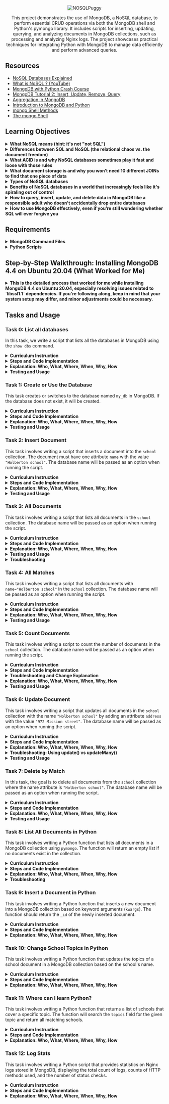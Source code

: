 <div align="center">
    <img src="https://github.com/user-attachments/assets/5d3681e0-7f0e-4767-be0b-8b9c3f7a8308" alt="NOSQLPuggy" />
    <p>This project demonstrates the use of MongoDB, a NoSQL database, to perform essential CRUD operations via both the MongoDB shell and Python's pymongo library. It includes scripts for inserting, updating, querying, and analyzing documents in MongoDB collections, such as processing and analyzing Nginx logs. The project showcases practical techniques for integrating Python with MongoDB to manage data efficiently and perform advanced queries.</p>
</div>


## Resources

- [NoSQL Databases Explained](https://riak.com/resources/nosql-databases/)
- [What is NoSQL ? (YouTube)](https://www.youtube.com/watch?v=qUV2j3XBRHc)
- [MongoDB with Python Crash Course](https://www.youtube.com/watch?v=E-1xI85Zog8)
- [MongoDB Tutorial 2: Insert, Update, Remove, Query](https://www.youtube.com/watch?v=CB9G5Dvv-EE)
- [Aggregation in MongoDB](https://www.mongodb.com/docs/manual/aggregation/)
- [Introduction to MongoDB and Python](https://realpython.com/introduction-to-mongodb-and-python/)
- [mongo Shell Methods](https://www.mongodb.com/docs/manual/reference/method/)
- [The mongo Shell](https://www.mongodb.com/docs/mongodb-shell/)



## Learning Objectives

<details>
  <summary><strong>What NoSQL means (hint: it's not "not SQL")</strong></summary>

NoSQL stands for "Not Only SQL" and refers to a type of database that is designed to handle large volumes of structured, semi-structured, or unstructured data. Unlike SQL databases that rely on fixed schemas and relational tables, NoSQL databases offer flexibility by using various data models such as document, key-value, graph, and column-based storage. 

**Relevant Tasks**: 
- **Task 0**: The use of MongoDB as a NoSQL database is introduced, showcasing flexibility in storing unstructured data without needing a predefined schema.
</details>



<details>
  <summary><strong>Differences between SQL and NoSQL (the relational chaos vs. the document freedom)</strong></summary>

SQL databases are relational, structured, and use tables with fixed schemas, where JOIN operations are often necessary to retrieve related data across tables. NoSQL databases like MongoDB offer document storage, where data is stored in a more flexible JSON-like format (BSON in MongoDB), making it easier to store and retrieve nested or complex data structures.

**Relevant Tasks**: 
- **Task 3**: Demonstrates querying documents in MongoDB without complex JOIN operations.
- **Task 9**: Shows how a document is inserted into a NoSQL database without predefined schemas, exemplifying document freedom.
</details>



<details>
  <summary><strong>What ACID is and why NoSQL databases sometimes play it fast and loose with those rules</strong></summary>

ACID (Atomicity, Consistency, Isolation, Durability) is a set of properties for reliable database transactions. While SQL databases strictly adhere to ACID, NoSQL databases like MongoDB sometimes trade off certain ACID guarantees (e.g., consistency for availability and partition tolerance in distributed environments) to optimize performance and scalability.

**Relevant Tasks**: 
- **Task 6**: The update operation shows MongoDB’s handling of atomicity and consistency within document-level updates.
- **Task 10**: Involves updating multiple documents, hinting at the trade-offs between consistency and performance in distributed systems.
</details>



<details>
  <summary><strong>What document storage is and why you won’t need 10 different JOINs to find that one piece of data</strong></summary>

Document storage, as seen in MongoDB, allows entire data structures (documents) to be stored in a single collection. This avoids the need for complex JOIN operations that are required in relational databases to gather related information from different tables.

**Relevant Tasks**:
- **Task 4**: Retrieving documents based on a specific field (name), highlighting the ease of document retrieval.
- **Task 7**: Deleting documents based on a condition showcases document-level operations without relying on relational table links.
</details>



<details>
  <summary><strong>Types of NoSQL databases</strong></summary>

There are four primary types of NoSQL databases: 
1. Document databases (e.g., MongoDB)
2. Key-value stores
3. Column-family stores
4. Graph databases

**Relevant Tasks**:
- **Task 0**: Focuses on MongoDB, a document-based NoSQL database.
- **Task 9**: Involves inserting documents into MongoDB, showing the functionality of document stores.
</details>



<details>
  <summary><strong>Benefits of NoSQL databases in a world that increasingly feels like it's spiraling out of control</strong></summary>

NoSQL databases offer flexibility, scalability, and the ability to handle large volumes of unstructured or semi-structured data, making them suitable for modern applications with dynamic and rapidly changing data requirements. They are optimized for horizontal scaling, fault tolerance, and performance in distributed environments.

**Relevant Tasks**:
- **Task 12**: Shows how MongoDB is used to store and analyze large-scale log data, demonstrating its scalability and efficiency.
</details>



<details>
  <summary><strong>How to query, insert, update, and delete data in MongoDB like a responsible adult who doesn't accidentally drop entire databases</strong></summary>

MongoDB allows easy CRUD operations (Create, Read, Update, Delete) on documents in collections, with commands designed to be intuitive yet powerful.

**Relevant Tasks**:
- **Task 1**: Demonstrates creating or using a database.
- **Task 2**: Involves inserting a new document.
- **Task 4**: Involves querying specific documents.
- **Task 6**: Shows how to update documents.
- **Task 7**: Covers deletion of documents.
</details>



<details>
  <summary><strong>How to use MongoDB effectively, even if you’re still wondering whether SQL will ever forgive you</strong></summary>

MongoDB is effective for use cases where structured, unstructured, or semi-structured data must be managed at scale with flexibility. By avoiding rigid schemas and complex JOINs, it allows for rapid development, efficient scaling, and ease of integration with modern applications.

**Relevant Tasks**:
- **Task 0-12**: Cover various MongoDB operations like inserting, updating, deleting, and querying data, as well as handling large datasets like logs (Task 12).
</details>


## Requirements

 <details>
<summary> <strong>MongoDB Command Files</strong></summary>

- Files must be interpreted/compiled on Ubuntu 20.04 LTS using MongoDB (version 4.4).
- Each file should end with a new line (yes, really).
- The first line of every file must be a comment (`// my comment`).
- A `README.md` file, like this one, is mandatory (you’ve come to the right place!).
- The length of files will be tested using `wc`.
</details>

<details>
<summary> <strong>Python Scripts</strong></summary>

- Files will be interpreted/compiled on Ubuntu 20.04 LTS using Python 3.9 and PyMongo 4.8.0.
- Each file should end with a new line.
- The first line must be `#!/usr/bin/env python3` (so the interpreter knows what’s up).
- Follow `pycodestyle` (version 2.5.*) like a sacred text.
- All functions and modules must be documented.
- Make sure your code doesn’t execute when imported (that’s what `if __name__ == "__main__":` is for).
  </details>

## Step-by-Step Walkthrough: Installing MongoDB 4.4 on Ubuntu 20.04 (What Worked for Me)
<details>
<summary> <strong>This is the detailed process that worked for me while installing MongoDB 4.4 on Ubuntu 20.04, especially resolving issues related to `libssl1.1` dependencies. If you're following along, keep in mind that your system setup may differ, and minor adjustments could be necessary.</strong></summary>

### 1. Install Prerequisites
MongoDB requires `gnupg` and `curl` to manage keys and repositories. Run the following commands to ensure these are installed:

```bash
sudo apt-get install gnupg curl
```

### 2. Import MongoDB Public GPG Key
To verify the MongoDB packages, I imported the public GPG key using the command below:

```bash
curl -fsSL https://www.mongodb.org/static/pgp/server-4.4.asc | sudo gpg -o /usr/share/keyrings/mongodb-server-4.4.gpg --dearmor
```

### 3. Create the MongoDB Source List
Next, I created a MongoDB source list to add the repository for Ubuntu 20.04:

```bash
echo "deb [ arch=amd64,arm64 signed-by=/usr/share/keyrings/mongodb-server-4.4.gpg ] https://repo.mongodb.org/apt/ubuntu focal/mongodb-org/4.4 multiverse" | sudo tee /etc/apt/sources.list.d/mongodb-org-4.4.list
```

### 4. Reload Local Package Database
I refreshed the package manager to recognize the newly added MongoDB repository:

```bash
sudo apt-get update
```

### 5. Install `libssl1.1`
MongoDB 4.4 depends on `libssl1.1`, which is no longer in the default repositories. Here's how I manually installed `libssl1.1`:

```bash
wget http://archive.ubuntu.com/ubuntu/pool/main/o/openssl/libssl1.1_1.1.1f-1ubuntu2_amd64.deb
sudo dpkg -i libssl1.1_1.1.1f-1ubuntu2_amd64.deb
```

### 6. Install MongoDB
Once `libssl1.1` was installed, I proceeded to install MongoDB:

```bash
sudo apt-get install -y mongodb-org
```

### 7. Start MongoDB
After installation, I started MongoDB by running:

```bash
sudo systemctl start mongod
```

### 8. Enable MongoDB to Start on Boot
To ensure MongoDB starts automatically after a reboot, I enabled it with:

```bash
sudo systemctl enable mongod
```

### 9. Verify MongoDB Installation
Finally, I verified that MongoDB was working by running the MongoDB shell:

```bash
mongo
```

This opened the MongoDB shell, confirming the installation was successful.
</details>


## Tasks and Usage

### Task 0: List all databases

In this task, we write a script that lists all the databases in MongoDB using the `show dbs` command.

<details>
  <summary><strong>Curriculum Instruction</strong></summary>

- Write a script that lists all databases in MongoDB.

**Example Output**:
```bash
MongoDB shell version v3.6.3
connecting to: mongodb://127.0.0.1:27017
admin        0.000GB
config       0.000GB
local        0.000GB
logs         0.005GB
bye
```

</details>


<details>
  <summary><strong>Steps and Code Implementation</strong></summary>

1. **Create the Script**:  
   Inside the `NoSQL` directory, create a new file `0-list_databases` with the following code:

   ```bash
   // Script to list all databases in MongoDB
   show dbs
   ```

2. **Running the Script**:  
   Run the script by executing the following command:

   ```bash
   mongo < 0-list_databases
   ```

3. **Expected Output**:  
   After running the script, MongoDB will return a list of all available databases along with their sizes:

   ```bash
   MongoDB shell version v4.4.29
   connecting to: mongodb://127.0.0.1:27017
   admin        0.000GB
   config       0.000GB
   local        0.000GB
   logs         0.005GB
   bye
   ```

</details>


<details>
  <summary><strong>Explanation: Who, What, Where, When, Why, How</strong></summary>

- **What**: This task involves writing a MongoDB shell script to list all databases available on the MongoDB server.
- **Where**: The script is executed within the MongoDB shell via the terminal.
- **Why**: It helps the user get a quick overview of all available databases and their sizes.
- **How**: We use the `show dbs` command in MongoDB to list databases.
- **Who**: Anyone connected to the MongoDB server can run this script.
- **When**: This script can be executed anytime MongoDB is running and connected.

</details>



<details>
  <summary><strong>Testing and Usage</strong></summary>

1. **Ensure MongoDB is Running**:  
   Before running the script, make sure the MongoDB service is running:
   
   ```bash
   sudo systemctl start mongod
   ```

2. **Run the Script**:  
   Run the script using:
   
   ```bash
   mongo < 0-list_databases
   ```

3. **Check the Output**:  
   The script will output all databases and their sizes.

</details>

### Task 1: Create or Use the Database

This task creates or switches to the database named `my_db` in MongoDB. If the database does not exist, it will be created.


<details>
  <summary><strong>Curriculum Instruction</strong></summary>

- Write a script that creates or uses the database my_db:
**Example Output**:
```bash
MongoDB shell version v3.6.3
connecting to: mongodb://127.0.0.1:27017
switched to db my_db
bye
```

</details>


<details>
  <summary><strong>Steps and Code Implementation</strong></summary>

1. **Create the Script**:  
   In the `NoSQL` directory, create the file `1-use_or_create_database` with the following content:

   ```bash
   // Script to create or use the database my_db
   use my_db
   ```

2. **Run the Script**:  
   Run the script with the following command:

   ```bash
   mongo < 1-use_or_create_database
   ```

3. **Expected Output**:  
   MongoDB will either switch to the `my_db` database or create it if it doesn't exist:

   ```bash
   MongoDB shell version v4.4.29
   connecting to: mongodb://127.0.0.1:27017
   switched to db my_db
   bye
   ```

</details>


<details>
  <summary><strong>Explanation: Who, What, Where, When, Why, How</strong></summary>

- **What**: The task involves creating or switching to the database `my_db`.
- **Where**: It’s executed within the MongoDB shell.
- **Why**: The `use` command allows you to create or switch to a specific database, and if the database doesn’t exist, MongoDB creates it automatically.
- **How**: By running `use my_db`, MongoDB either switches to the database or creates it if it's not present.
- **Who**: Any user with access to the MongoDB instance can run this script.
- **When**: This script is used whenever the database `my_db` is needed or if you want to create it.

</details>


<details>
  <summary><strong>Testing and Usage</strong></summary>

1. **Ensure MongoDB is Running**:  
   Ensure MongoDB is running before executing the script:
   
   ```bash
   sudo systemctl start mongod
   ```

2. **Run the Script**:  
   Run the script using:
   
   ```bash
   mongo < 1-use_or_create_database
   ```

3. **Check the Output**:  
   MongoDB will switch to `my_db` or create it if it doesn’t exist.

</details>


### Task 2: Insert Document

This task involves writing a script that inserts a document into the `school` collection. The document must have one attribute `name` with the value `"Holberton school"`. The database name will be passed as an option when running the script.


<details>
  <summary><strong>Curriculum Instruction</strong></summary>

- Write a script that inserts a document into the collection `school`.
- The document must contain an attribute `name` with the value `"Holberton school"`.
- The database name will be passed as an option to the MongoDB command.

**Example Output**:
```bash
MongoDB shell version v3.6.3
connecting to: mongodb://127.0.0.1:27017/my_db
WriteResult({ "nInserted" : 1 })
bye
```

</details>


<details>
  <summary><strong>Steps and Code Implementation</strong></summary>

1. **Create the Script**:  
   Inside the `NoSQL` directory, create a new file `2-insert` with the following content:

   ```bash
   // Script to insert a document into the collection "school"
   db.school.insert({
       name: "Holberton school"
   })
   ```

2. **Run the Script**:  
   To execute the script and insert the document into the `school` collection, run:

   ```bash
   mongo my_db < 2-insert
   ```

3. **Expected Output**:  
   You should see the following output confirming the insertion of the document:

   ```bash
   MongoDB shell version v4.4.29
   connecting to: mongodb://127.0.0.1:27017/my_db
   WriteResult({ "nInserted" : 1 })
   bye
   ```

</details>


<details>
  <summary><strong>Explanation: Who, What, Where, When, Why, How</strong></summary>

- **What**: This task involves inserting a document into the `school` collection with an attribute `name` set to `"Holberton school"`.
- **Where**: The script is executed in the MongoDB shell via the terminal.
- **Why**: Inserting a document into a collection is a fundamental operation in MongoDB to store data.
- **How**: The `db.school.insert()` command inserts a document into the `school` collection. If the collection does not exist, MongoDB creates it.
- **Who**: Any user with access to the MongoDB server can run this script.
- **When**: This script can be executed anytime MongoDB is running and connected to the local server.

</details>


<details>
  <summary><strong>Testing and Usage</strong></summary>

1. **Ensure MongoDB is Running**:  
   Make sure MongoDB is running by checking the service status or starting it with:
   
   ```bash
   sudo systemctl start mongod
   ```

2. **Run the Script**:  
   Run the script using:
   
   ```bash
   mongo my_db < 2-insert
   ```

3. **Verify the Insertion**:  
   To verify the insertion, you can run the following command in the MongoDB shell to see if the document was inserted:
   
   ```bash
   mongo my_db
   db.school.find()
   ```

</details>

### Task 3: All Documents

This task involves writing a script that lists all documents in the `school` collection. The database name will be passed as an option when running the script.

<details>
  <summary><strong>Curriculum Instruction</strong></summary>

- Write a script that lists all documents in the `school` collection.
- The database name will be passed as an option to the MongoDB command.

**Example Output**:
```bash
MongoDB shell version v3.6.3
connecting to: mongodb://127.0.0.1:27017/my_db
{ "_id" : ObjectId("5a8fad532b69437b63252406"), "name" : "Holberton school" }
bye
```

</details>

<details>
  <summary><strong>Steps and Code Implementation</strong></summary>

1. **Create the Script**:  
   Inside the `NoSQL` directory, create a new file `3-all` with the following content:

   ```bash
   // Script to list all documents in the collection "school"
   db.school.find().pretty()
   ```

2. **Run the Script**:  
   To execute the script and list all documents in the `school` collection, run:

   ```bash
   mongo my_db < 3-all
   ```

3. **Expected Output**:  
   You should see the following output showing all documents in the `school` collection:

   ```bash
   MongoDB shell version v4.4.29
   connecting to: mongodb://127.0.0.1:27017/my_db
   { "_id" : ObjectId("66fc82c5704aecaa129d2b2e"), "name" : "Holberton school" }
   { "_id" : ObjectId("66fc89283a5f1925aeab1436"), "name" : "Holberton school" }
   bye
   ```

</details>

<details>
  <summary><strong>Explanation: Who, What, Where, When, Why, How</strong></summary>

- **What**: This task involves listing all documents from the `school` collection using a script.
- **Where**: The script is executed in the MongoDB shell via the terminal.
- **Why**: Listing documents from a collection is a common query operation in MongoDB to view stored data.
- **How**: The `db.school.find().pretty()` command lists all documents in the `school` collection in a formatted output for readability.
- **Who**: Any user with access to the MongoDB server can run this script.
- **When**: This script can be executed anytime MongoDB is running and connected to the local server.

</details>

<details>
  <summary><strong>Testing and Usage</strong></summary>

1. **Ensure MongoDB is Running**:  
   Make sure MongoDB is running by checking the service status or starting it with:
   
   ```bash
   sudo systemctl start mongod
   ```

2. **Run the Script**:  
   Run the script using:
   
   ```bash
   mongo my_db < 3-all
   ```

3. **Verify the Output**:  
   To verify that all documents in the `school` collection were retrieved, you can also run the following command in the MongoDB shell:

   ```bash
   mongo my_db
   db.school.find().pretty()
   ```

</details>

<details>
  <summary><strong>Troubleshooting</strong></summary>

- **Duplicate Documents**:  
   If multiple documents with the same data are found (e.g., multiple `"Holberton school"` entries), you may want to delete one of them. Use the following command:
   
   ```bash
   db.school.deleteOne({ _id: ObjectId("66fc82c5704aecaa129d2b2e") })
   ```

- **Deleting Extra Entries**:  
   After deleting the duplicate entries, use the `find()` method again to confirm that only the correct documents remain.

</details>


### Task 4: All Matches

This task involves writing a script that lists all documents with `name="Holberton school"` in the `school` collection. The database name will be passed as an option when running the script.

<details>
  <summary><strong>Curriculum Instruction</strong></summary>

- Write a script that lists all documents with `name="Holberton school"` in the `school` collection.
- The database name will be passed as an option to the MongoDB command.

**Example Output**:
```bash
MongoDB shell version v3.6.3
connecting to: mongodb://127.0.0.1:27017/my_db
{ "_id" : ObjectId("5a8fad532b69437b63252406"), "name" : "Holberton school" }
bye
```

</details>

<details>
  <summary><strong>Steps and Code Implementation</strong></summary>

1. **Create the Script**:  
   Inside the `NoSQL` directory, create a new file `4-match` with the following content:

   ```bash
   // find all documents with name="Holberton school"
   db.school.find({ name: "Holberton school" })
   ```

2. **Run the Script**:  
   To execute the script and list all documents with the matching name, run:

   ```bash
   mongo my_db < 4-match
   ```

3. **Expected Output**:  
   You should see the following output listing all documents with the name `"Holberton school"`:

   ```bash
   MongoDB shell version v4.4.29
   connecting to: mongodb://127.0.0.1:27017/my_db
   { "_id" : ObjectId("66fc89283a5f1925aeab1436"), "name" : "Holberton school" }
   bye
   ```

</details>

<details>
  <summary><strong>Explanation: Who, What, Where, When, Why, How</strong></summary>

- **What**: This task lists all documents in the `school` collection where the `name` is `"Holberton school"`.
- **Where**: The script is executed in the MongoDB shell via the terminal.
- **Why**: Filtering documents based on specific attributes is a core feature of querying in MongoDB.
- **How**: The `db.school.find()` command filters documents by the `name` field.
- **Who**: Any user with access to the MongoDB server can run this script.
- **When**: This script can be executed anytime MongoDB is running and connected to the local server.

</details>

<details>
  <summary><strong>Testing and Usage</strong></summary>

1. **Ensure MongoDB is Running**:  
   Make sure MongoDB is running by checking the service status or starting it with:
   
   ```bash
   sudo systemctl start mongod
   ```

2. **Run the Script**:  
   Run the script using:
   
   ```bash
   mongo my_db < 4-match
   ```

3. **Verify the Output**:  
   The output should list all documents in the `school` collection where the `name` is `"Holberton school"`. You can verify the contents using:
   
   ```bash
   mongo my_db
   db.school.find({ name: "Holberton school" })
   ```

</details>

### Task 5: Count Documents

This task involves writing a script to count the number of documents in the `school` collection. The database name will be passed as an option when running the script.

<details>
  <summary><strong>Curriculum Instruction</strong></summary>

- Write a script to display the number of documents in the collection `school`.
- The database name will be passed as an option to the MongoDB command.

**Example Output**:
```bash
MongoDB shell version v3.6.3
connecting to: mongodb://127.0.0.1:27017/my_db
1
bye
```

</details>

<details>
  <summary><strong>Steps and Code Implementation</strong></summary>

1. **Create the Script**:  
   Inside the `NoSQL` directory, create a new file `5-count` with the following content:

   ```bash
   // Script to count all documents in the "school" collection
   db.school.count()
   ```

2. **Run the Script**:  
   To count the documents in the `school` collection, execute the following command:

   ```bash
   mongo my_db < 5-count
   ```

3. **Expected Output**:  
   You should see the number of documents in the `school` collection, like this:

   ```bash
   MongoDB shell version v4.4.29
   connecting to: mongodb://127.0.0.1:27017/my_db
   1
   bye
   ```

</details>

<details>
  <summary><strong>Troubleshooting and Change Explanation</strong></summary>

1. **Original Code and Error**:  
   Initially, the script used the `countDocuments()` method:
   ```bash
   db.school.countDocuments()
   ```
   This resulted in the following error:
   ```bash
   Error: the match filter must be an expression in an object
   ```

2. **Issue**:  
   The `countDocuments()` method is used in newer versions of MongoDB and expects a match expression, which may not be compatible with certain setups or MongoDB versions (like 4.4 or below).

3. **Fix**:  
   Switching to the more widely compatible `db.school.count()` command resolved the issue. This method works across MongoDB versions and counts the total number of documents in the collection.

4. **Why This Worked**:  
   The `count()` method does not require a match filter and simply returns the total document count, which is sufficient for this task. The switch to `db.school.count()` ensures the script runs without issues in MongoDB versions 4.4 and below.

</details>

<details>
  <summary><strong>Explanation: Who, What, Where, When, Why, How</strong></summary>

- **What**: This task involves counting the documents in the `school` collection.
- **Where**: The script runs in the MongoDB shell via the terminal.
- **Why**: Counting documents is a common database operation to track the number of entries.
- **How**: The `db.school.count()` method returns the total number of documents in the collection. The `count()` method is widely supported and works with MongoDB 4.4 and below.
- **Who**: Any user with access to the MongoDB server can run this script.
- **When**: This script can be executed anytime MongoDB is running and connected to the local server.

</details>

<details>
  <summary><strong>Testing and Usage</strong></summary>

1. **Ensure MongoDB is Running**:  
   Make sure MongoDB is running by checking the service status or starting it with:
   
   ```bash
   sudo systemctl start mongod
   ```

2. **Run the Script**:  
   Run the script using:
   
   ```bash
   mongo my_db < 5-count
   ```

3. **Verify the Count**:  
   The output will display the number of documents in the `school` collection.

</details>


### Task 6: Update Document

This task involves writing a script that updates all documents in the `school` collection with the name `"Holberton school"` by adding an attribute `address` with the value `"972 Mission street"`. The database name will be passed as an option when running the script.

<details>
  <summary><strong>Curriculum Instruction</strong></summary>

- Write a script that updates all documents with `name="Holberton school"` in the `school` collection.
- The update should add a new attribute `address` with the value `"972 Mission street"`.
- The database name will be passed as an option to the MongoDB command.

**Example Output**:
```bash
MongoDB shell version v3.6.3
connecting to: mongodb://127.0.0.1:27017/my_db
WriteResult({ "nMatched" : 1, "nUpserted" : 0, "nModified" : 1 })
bye
```

</details>

<details>
  <summary><strong>Steps and Code Implementation</strong></summary>

1. **Create the Script**:  
   Inside the `NoSQL` directory, create a new file `6-update` with the following content:

   ```bash
   // Update all documents with name="Holberton school" to add address
   db.school.update({name: "Holberton school"}, {$set: {address: "972 Mission street"}}, {multi: true})
   ```

   > Note: The `update()` method is used with the `multi: true` option to update all matching documents.

2. **Run the Script**:  
   To execute the script and update the document(s) in the `school` collection, run:

   ```bash
   mongo my_db < 6-update
   ```

3. **Expected Output**:  
   You should see the following output confirming the update of the document(s):

   ```bash
   MongoDB shell version v4.4.29
   connecting to: mongodb://127.0.0.1:27017/my_db
   WriteResult({ "nMatched" : 1, "nUpserted" : 0, "nModified" : 1 })
   bye
   ```

4. **Verification**:  
   After running the script, you can verify that the document(s) were updated by running the following in the MongoDB shell:

   ```bash
   mongo my_db
   db.school.find({ name: "Holberton school" })
   ```

   The output should now show the `address` attribute added:

   ```bash
   { "_id" : ObjectId("..."), "name" : "Holberton school", "address" : "972 Mission street" }
   ```

</details>

<details>
  <summary><strong>Explanation: Who, What, Where, When, Why, How</strong></summary>

- **What**: This task involves updating all documents in the `school` collection where `name="Holberton school"` to add an `address` attribute.
- **Where**: The script is executed in the MongoDB shell via the terminal.
- **Why**: Updating a document is a fundamental operation in MongoDB, allowing for the modification of existing records.
- **How**: The `db.school.update()` command updates the matched document(s) by adding the `address` field.
- **Who**: Any user with access to the MongoDB server can run this script.
- **When**: This script can be executed anytime MongoDB is running and connected to the local server.

</details>

<details>
  <summary><strong>Troubleshooting: Using update() vs updateMany()</strong></summary>

- **Issue**: In some versions of MongoDB, the `update()` function is deprecated. The curriculum example used an older MongoDB version where `update()` was standard. In newer versions, `updateMany()` is used to ensure compatibility.
  
- **Fix**: If you're using a newer version of MongoDB, switching to `updateMany()` might be more appropriate:
  
  ```bash
  db.school.updateMany({name: "Holberton school"}, {$set: {address: "972 Mission street"}})
  ```

  However, the script using `update()` worked in this instance.

</details>

<details>
  <summary><strong>Testing and Usage</strong></summary>

1. **Ensure MongoDB is Running**:  
   Make sure MongoDB is running by checking the service status or starting it with:
   
   ```bash
   sudo systemctl start mongod
   ```

2. **Run the Script**:  
   Run the script using:
   
   ```bash
   mongo my_db < 6-update
   ```

3. **Verify the Update**:  
   To verify the update, you can run the following command in the MongoDB shell to see if the `address` was added:
   
   ```bash
   mongo my_db
   db.school.find({ name: "Holberton school" })
   ```

</details>

### Task 7: Delete by Match

In this task, the goal is to delete all documents from the `school` collection where the name attribute is `"Holberton school"`. The database name will be passed as an option when running the script.

<details>
  <summary><strong>Curriculum Instruction</strong></summary>

- Write a script that deletes all documents with `name="Holberton school"` in the collection `school`.
- The database name will be passed as an option to the MongoDB command.

**Example Output**:
```bash
MongoDB shell version v3.6.3
connecting to: mongodb://127.0.0.1:27017/my_db
{ "acknowledged" : true, "deletedCount" : 1 }
bye
```

</details>

<details>
  <summary><strong>Steps and Code Implementation</strong></summary>

1. **Create the Script**:  
   Inside the `NoSQL` directory, create a new file `7-delete` with the following content:
   ```bash
   // Delete all documents with name="Holberton school"
   db.school.deleteMany({name: "Holberton school"})
   ```

2. **Run the Script**:  
   To execute the script and delete the documents, run the following command:
   ```bash
   mongo my_db < 7-delete
   ```

3. **Expected Output**:  
   You should see the following output confirming the deletion of the documents:
   ```bash
   MongoDB shell version v4.4.29
   connecting to: mongodb://127.0.0.1:27017/my_db
   { "acknowledged" : true, "deletedCount" : 1 }
   bye
   ```

</details>

<details>
  <summary><strong>Explanation: Who, What, Where, When, Why, How</strong></summary>

- **What**: This task involves deleting all documents in the `school` collection where the name attribute is `"Holberton school"`.
- **Where**: The script is executed in the MongoDB shell via the terminal.
- **Why**: Deleting documents based on criteria is a common operation in MongoDB, allowing for clean database management.
- **How**: The `db.school.deleteMany()` command deletes all matching documents in the collection based on the specified filter.
- **Who**: Any user with access to the MongoDB server can run this script.
- **When**: This script can be executed anytime MongoDB is running and connected to the local server.

</details>

<details>
  <summary><strong>Testing and Usage</strong></summary>

1. **Ensure MongoDB is Running**:  
   Make sure MongoDB is running by checking the service status or starting it with:
   ```bash
   sudo systemctl start mongod
   ```

2. **Run the Script**:  
   Run the script using:
   ```bash
   mongo my_db < 7-delete
   ```

3. **Verify the Deletion**:  
   To verify that the document has been deleted, run:
   ```bash
   mongo my_db
   db.school.find({name: "Holberton school"})
   ```
   The command should return no results if the deletion was successful.

</details>

### Task 8: List All Documents in Python

This task involves writing a Python function that lists all documents in a MongoDB collection using `pymongo`. The function will return an empty list if no documents exist in the collection.

<details>
  <summary><strong>Curriculum Instruction</strong></summary>

- Write a Python function that lists all documents in a MongoDB collection.
- The function should return an empty list if no documents exist.
- The `mongo_collection` argument will be a `pymongo` collection object.

**Prototype**:
```python
def list_all(mongo_collection):
```

**Example Output**:
```bash
[5a8f60cfd4321e1403ba7ab9] Holberton school
[5a8f60cfd4321e1403ba7aba] UCSD
```

</details>

<details>
  <summary><strong>Steps and Code Implementation</strong></summary>

1. **Create the Python Script**:  
   Inside the `NoSQL` directory, create a new file `8-all.py` with the following content:

   ```python
   #!/usr/bin/env python3
   '''
   This module contains a function that lists all documents in a MongoDB collection.
   '''
   def list_all(mongo_collection):
       '''
       List all documents in a MongoDB collection.
       '''
       if mongo_collection is None:
           return []
       return list(mongo_collection.find())
   ```

2. **Create the Main Test File**:  
   Inside the same directory, create a test file `8-main.py` to run the function:

   ```python
   #!/usr/bin/env python3
   ''' Test script for listing documents in MongoDB '''
   from pymongo import MongoClient
   list_all = __import__('8-all').list_all

   if __name__ == "__main__":
       client = MongoClient('mongodb://127.0.0.1:27017')
       school_collection = client.my_db.school
       schools = list_all(school_collection)
       for school in schools:
           print("[{}] {}".format(school.get('_id'), school.get('name')))
   ```

3. **Install Required Packages**:  
   Make sure you have `pymongo` installed by running:

   ```bash
   pip install pymongo
   ```

4. **Run the Script**:  
   To test the Python script, first ensure MongoDB is running, and then execute:

   ```bash
   ./8-main.py
   ```

   **Expected Output** (based on your data):
   ```bash
   [66fc89283a5f1925aeab1436] Holberton school
   ```

   If you insert another document, such as "UCSD", you will see both documents listed:
   ```bash
   [66fc89283a5f1925aeab1436] Holberton school
   [new_object_id] UCSD
   ```

</details>

<details>
  <summary><strong>Explanation: Who, What, Where, When, Why, How</strong></summary>

- **What**: This task involves creating a Python function to list all documents in a MongoDB collection.
- **Where**: The Python script is executed locally and connects to a MongoDB database instance running on your system.
- **Why**: This demonstrates how to use Python and `pymongo` to interact with MongoDB and retrieve data.
- **How**: The `list_all()` function uses `mongo_collection.find()` to return all documents as a list.
- **Who**: Any Python developer using `pymongo` to interact with MongoDB can run this script.
- **When**: This script can be executed whenever MongoDB is running and accessible.

</details>

<details>
  <summary><strong>Troubleshooting</strong></summary>

- **Error Handling**: Initially, the script encountered an issue where MongoDB collections raised a `NotImplementedError` when checked for truthiness (`if not mongo_collection`). This was resolved by using `mongo_collection is None` to check for the collection's validity.

  
  The function was also validated to work by inserting additional documents, ensuring it outputs all relevant entries from the MongoDB collection.

</details>

### Task 9: Insert a Document in Python

This task involves writing a Python function that inserts a new document into a MongoDB collection based on keyword arguments (`kwargs`). The function should return the `_id` of the newly inserted document.

<details>
  <summary><strong>Curriculum Instruction</strong></summary>

- Write a Python function `insert_school(mongo_collection, **kwargs)` that inserts a new document into the collection `school` using keyword arguments (`kwargs`).
- Return the `_id` of the newly inserted document.

**Prototype**:
```python
def insert_school(mongo_collection, **kwargs):
```

**Example Output**:
```bash
New school created: 5a8f60cfd4321e1403ba7abb
[5a8f60cfd4321e1403ba7ab9] Holberton school
[5a8f60cfd4321e1403ba7aba] UCSD
[5a8f60cfd4321e1403ba7abb] UCSF 505 Parnassus Ave
```

</details>

<details>
  <summary><strong>Steps and Code Implementation</strong></summary>

1. **Create the Python Script**:  
   Inside the `NoSQL` directory, create a new file `9-insert_school.py` with the following content:

   ```python
   #!/usr/bin/env python3
   '''
   This module contains a function to insert a document into a MongoDB collection.
   '''

   def insert_school(mongo_collection, **kwargs):
       '''
       Inserts a new document into the MongoDB collection using kwargs.
       Returns the new _id of the inserted document.
       '''
       result = mongo_collection.insert_one(kwargs)
       return result.inserted_id
   ```

2. **Create the Main Test File**:  
   Inside the same directory, create a test file `9-main.py` to run the function:

   ```python
   #!/usr/bin/env python3
   ''' Test script for inserting a document in MongoDB '''
   from pymongo import MongoClient
   list_all = __import__('8-all').list_all
   insert_school = __import__('9-insert_school').insert_school

   if __name__ == "__main__":
       client = MongoClient('mongodb://127.0.0.1:27017')
       school_collection = client.my_db.school

       # Insert a new school
       new_school_id = insert_school(school_collection, name="UCSF", address="505 Parnassus Ave")
       print("New school created: {}".format(new_school_id))

       # List all schools
       schools = list_all(school_collection)
       for school in schools:
           print("[{}] {} {}".format(school.get('_id'), school.get('name'), school.get('address', "")))
   ```

3. **Install Required Packages**:  
   Ensure you have `pymongo` installed by running:

   ```bash
   pip install pymongo
   ```

4. **Run the Script**:  
   To test the Python script, first ensure MongoDB is running, and then execute:

   ```bash
   ./9-main.py
   ```

   **Expected Output**:
   ```bash
   New school created: 66fd9e1197175eaf004d3ec5
   [66fc89283a5f1925aeab1436] Holberton school 972 Mission street
   [66fd9e1197175eaf004d3ec5] UCSF 505 Parnassus Ave
   ```

</details>

<details>
  <summary><strong>Explanation: Who, What, Where, When, Why, How</strong></summary>

- **What**: This task involves creating a Python function to insert a new document into a MongoDB collection using `kwargs`.
- **Where**: The Python script is executed locally and connects to a MongoDB database instance running on your system.
- **Why**: This demonstrates how to use Python and `pymongo` to insert data into a MongoDB collection.
- **How**: The `insert_school()` function uses `mongo_collection.insert_one()` to add a document to the collection, and it returns the `_id` of the newly inserted document.
- **Who**: Any Python developer using `pymongo` to interact with MongoDB can run this script.
- **When**: This script can be executed whenever MongoDB is running and accessible.

</details>

### Task 10: Change School Topics in Python

This task involves writing a Python function that updates the topics of a school document in a MongoDB collection based on the school's name.

<details>
  <summary><strong>Curriculum Instruction</strong></summary>

- Write a Python function that updates all topics of a school document in a MongoDB collection.
- The function will use the provided school `name` to locate the document and replace the `topics` field with a new list of topics.
- The `mongo_collection` will be a `pymongo` collection object.

**Prototype**:
```python
def update_topics(mongo_collection, name, topics):
```

**Example Output**:
```bash
[5a8f60cfd4321e1403ba7ab9] Holberton school ['Sys admin', 'AI', 'Algorithm']
[5a8f60cfd4321e1403ba7abb] UCSF 
[5a8f60cfd4321e1403ba7ab9] Holberton school ['iOS']
```

</details>

<details>
  <summary><strong>Steps and Code Implementation</strong></summary>

1. **Create the Python Script**:  
   Inside the `NoSQL` directory, create a new file `10-update_topics.py` with the following content:

   ```python
   #!/usr/bin/env python3
   '''
   This module contains a function to update the topics of a document
   in the MongoDB collection based on the name of the school.
   '''


   def update_topics(mongo_collection, name, topics):
       '''
       Update all topics of the school document with the given name.
       '''
       mongo_collection.update_many(
           {"name": name},
           {"$set": {"topics": topics}}
       )
   ```

2. **Create the Main Test File**:  
   Inside the same directory, create a test file `10-main.py` to test the function:

   ```python
   #!/usr/bin/env python3
   ''' Test script for updating school topics in MongoDB '''
   from pymongo import MongoClient
   list_all = __import__('8-all').list_all
   update_topics = __import__('10-update_topics').update_topics

   if __name__ == "__main__":
       client = MongoClient('mongodb://127.0.0.1:27017')
       school_collection = client.my_db.school

       # Update topics for "Holberton school"
       update_topics(school_collection, "Holberton school", ["Sys admin", "AI", "Algorithm"])

       schools = list_all(school_collection)
       for school in schools:
           print("[{}] {} {}".format(school.get('_id'), school.get('name'), school.get('topics', "")))

       # Update topics for "Holberton school" again
       update_topics(school_collection, "Holberton school", ["iOS"])

       schools = list_all(school_collection)
       for school in schools:
           print("[{}] {} {}".format(school.get('_id'), school.get('name'), school.get('topics', "")))
   ```

3. **Run the Script**:  
   To test the function, execute the following command in your terminal:

   ```bash
   ./10-main.py
   ```

   **Expected Output**:
   ```bash
   [66fc89283a5f1925aeab1436] Holberton school ['Sys admin', 'AI', 'Algorithm']
   [66fd9e1197175eaf004d3ec5] UCSF 
   [66fc89283a5f1925aeab1436] Holberton school ['iOS']
   [66fd9e1197175eaf004d3ec5] UCSF 
   ```

</details>

<details>
  <summary><strong>Explanation: Who, What, Where, When, Why, How</strong></summary>

- **What**: This task involves updating the `topics` field of a school document based on its name.
- **Where**: The Python script is executed locally and connects to a MongoDB database instance running on your system.
- **Why**: This demonstrates how to update a specific field in a MongoDB document using Python and `pymongo`.
- **How**: The `update_topics()` function uses `mongo_collection.update_many()` to update all documents that match the provided name.
- **Who**: Any Python developer using `pymongo` to interact with MongoDB can run this script.
- **When**: This script can be executed whenever MongoDB is running and accessible.

</details>


### Task 11: Where can I learn Python?

This task involves writing a Python function that returns a list of schools that cover a specific topic. The function will search the `topics` field for the given topic and return all matching schools.

<details>
  <summary><strong>Curriculum Instruction</strong></summary>

- Write a Python function that returns all schools that teach a specific topic.
- The `mongo_collection` argument will be a `pymongo` collection object.
- The `topic` argument will be a string representing the topic to search for.

**Prototype**:
```python
def schools_by_topic(mongo_collection, topic):
```

**Example Output**:
```bash
[5a90731fd4321e1e5a3f53e3] Holberton school ['Algo', 'C', 'Python', 'React']
[5a90731fd4321e1e5a3f53e5] UCLA ['C', 'Python']
```

</details>

<details>
  <summary><strong>Steps and Code Implementation</strong></summary>

1. **Create the Python Script**:  
   Inside the `NoSQL` directory, create a new file `11-schools_by_topic.py` with the following content:

   ```python
   #!/usr/bin/env python3
   '''
   This module contains a function to retrieve all schools with a specific topic.
   '''

   def schools_by_topic(mongo_collection, topic):
       '''
       Retrieves a list of all schools with the specified topic.
       '''
       return list(mongo_collection.find({"topics": topic}))
   ```

2. **Create the Main Test File**:  
   Inside the same directory, create a test file `11-main.py` to run the function:

   ```python
   #!/usr/bin/env python3
   """ Test script for searching schools by topic """
   from pymongo import MongoClient
   insert_school = __import__('9-insert_school').insert_school
   schools_by_topic = __import__('11-schools_by_topic').schools_by_topic

   if __name__ == "__main__":
       client = MongoClient('mongodb://127.0.0.1:27017')
       school_collection = client.my_db.school

       # Inserting sample data
       j_schools = [
           { 'name': "Holberton school", 'topics': ["Algo", "C", "Python", "React"]},
           { 'name': "UCSF", 'topics': ["Algo", "MongoDB"]},
           { 'name': "UCLA", 'topics': ["C", "Python"]},
           { 'name': "UCSD", 'topics': ["Cassandra"]},
           { 'name': "Stanford", 'topics': ["C", "React", "Javascript"]}
       ]
       for j_school in j_schools:
           insert_school(school_collection, **j_school)

       # Searching schools with 'Python' as a topic
       schools = schools_by_topic(school_collection, "Python")
       for school in schools:
           print("[{}] {} {}".format(school.get('_id'), school.get('name'), school.get('topics', "")))
   ```

3. **Run the Script**:  
   To test the Python script, first ensure MongoDB is running, and then execute:

   ```bash
   ./11-main.py
   ```

   **Expected Output** (based on your data):
   ```bash
   [66fda4a96ee91cd8371ec5c4] Holberton school ['Algo', 'C', 'Python', 'React']
   [66fda4a96ee91cd8371ec5c6] UCLA ['C', 'Python']
   ```

</details>

<details>
  <summary><strong>Explanation: Who, What, Where, When, Why, How</strong></summary>

- **What**: This task involves creating a Python function that retrieves all schools that teach a specific topic.
- **Where**: The Python script is executed locally and connects to a MongoDB database instance running on your system.
- **Why**: This demonstrates how to use Python and `pymongo` to query a MongoDB collection based on a specific field.
- **How**: The `schools_by_topic()` function uses `mongo_collection.find()` to search for schools that include the given topic in their `topics` field.
- **Who**: Any Python developer using `pymongo` to interact with MongoDB can run this script.
- **When**: This script can be executed whenever MongoDB is running and accessible.

</details>

### Task 12: Log Stats

This task involves writing a Python script that provides statistics on Nginx logs stored in MongoDB, displaying the total count of logs, counts of HTTP methods used, and the number of status checks.

<details>
  <summary><strong>Curriculum Instruction</strong></summary>

- Write a Python script that provides statistics on Nginx logs stored in MongoDB.
- The script should:
  - Display the total number of logs in the collection.
  - Display the count for each HTTP method (`GET`, `POST`, `PUT`, `PATCH`, `DELETE`).
  - Display the count for `GET` requests with `path=/status`.
- The MongoDB database is `logs`, and the collection is `nginx`.

**Example Output**:
```bash
94778 logs
Methods:
    method GET: 93842
    method POST: 229
    method PUT: 0
    method PATCH: 0
    method DELETE: 0
47415 status check
```

</details>

<details>
  <summary><strong>Steps and Code Implementation</strong></summary>

1. **Download the Log Data**:  
   First, download and extract the provided log data to be restored into MongoDB:
   ```bash
   curl -o dump.zip -s "https://s3.eu-west-3.amazonaws.com/hbtn.intranet.project.files/holbertonschool-webstack/411/dump.zip"
   unzip dump.zip
   ```

2. **Restore the Logs into MongoDB**:  
   Restore the data to your MongoDB instance:
   ```bash
   mongorestore dump
   ```

3. **Create the Python Script**:  
   Inside the `NoSQL` directory, create a new file `12-log_stats.py` with the following content:
   
   ```python
   #!/usr/bin/env python3
   '''
   This script provides some statistics about Nginx logs stored in MongoDB.
   It displays the total number of logs, the counts of each HTTP method, and
   the count of status checks.
   '''

   from pymongo import MongoClient

   def log_stats():
       '''
       Connect to MongoDB, retrieve statistics on Nginx logs, and print them.
       '''
       client = MongoClient('mongodb://127.0.0.1:27017')
       db = client.logs
       collection = db.nginx

       total_logs = collection.count_documents({})
       get_count = collection.count_documents({"method": "GET"})
       post_count = collection.count_documents({"method": "POST"})
       put_count = collection.count_documents({"method": "PUT"})
       patch_count = collection.count_documents({"method": "PATCH"})
       delete_count = collection.count_documents({"method": "DELETE"})
       status_check = collection.count_documents({"method": "GET", "path": "/status"})

       print(f"{total_logs} logs")
       print("Methods:")
       print(f"\tmethod GET: {get_count}")
       print(f"\tmethod POST: {post_count}")
       print(f"\tmethod PUT: {put_count}")
       print(f"\tmethod PATCH: {patch_count}")
       print(f"\tmethod DELETE: {delete_count}")
       print(f"{status_check} status check")

   if __name__ == "__main__":
       log_stats()
   ```

4. **Run the Script**:  
   Ensure MongoDB is running and then execute:
   ```bash
   ./12-log_stats.py
   ```

   **Expected Output**:
   ```bash
   94778 logs
   Methods:
       method GET: 93842
       method POST: 229
       method PUT: 0
       method PATCH: 0
       method DELETE: 0
   47415 status check
   ```

</details>

<details>
  <summary><strong>Explanation: Who, What, Where, When, Why, How</strong></summary>

- **What**: This task involves writing a Python script that analyzes Nginx logs stored in MongoDB and displays statistics.
- **Where**: The Python script is executed locally and connects to a MongoDB instance that contains Nginx log data.
- **Why**: The script provides insights into the types of HTTP requests made and how often status checks occur, which is useful for log analysis.
- **How**: The script uses `pymongo` to connect to MongoDB, queries the `nginx` collection for counts of logs and specific methods, and outputs the results to the console.
- **Who**: This script can be used by developers, system administrators, or anyone responsible for analyzing server logs.
- **When**: The script can be executed anytime the logs are available in MongoDB.

</details>
